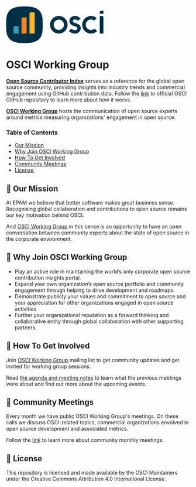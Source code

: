 ![OSCI_Logo](OSCI_Logo.png)

# OSCI Working Group

**[Open Source Contributor Index](https://opensourceindex.io)** serves as a reference for the global open source community, providing insights into industry trends and commercial engagement using GitHub contribution data. Follow the [link](https://github.com/epam/OSCI) to official OSCI GitHub repository to learn more about how it works.

**[OSCI Working Group](https://github.com/anausa4eva/community)** hosts the communication of open source experts around metrics measuring organizations' engagement in open source.

### Table of Contents
- [Our Mission](#our-mission)
- [Why Join OSCI Working Group](#why-join-osci-working-group)
- [How To Get Involved](#how-to-get-involved)
- [Community Meetings](#community-meetings)
- [License](#license)

## 💎 Our Mission
At EPAM we believe that better software makes great business sense. Recognising global collaboration and contributions to open source remains our key motivation behind OSCI. 

And [OSCI Working Group](https://github.com/anausa4eva/community) in this sense is an opportunity to have an open conversation between community experts about the state of open source in the corporate environment.

## 🤔 Why Join OSCI Working Group

- Play an active role in maintaining the world’s only corporate open source contribution insights portal.
- Expand your own organization’s open source portfolio and community engagement through helping to drive development and roadmaps.
- Demonstrate publicly your values and commitment to open source and your appreciation for other organizations engaged in open source activities.
- Further your organizational reputation as a forward thinking and collaborative entity through global collaboration with other supporting partners.

## 🚴 How To Get Involved

Join [OSCI Working Group](https://groups.google.com/g/osci-working-group) mailing list to get community updates and get invited for working group sessions.

Read [the agenda and meeting notes](https://github.com/anausa4eva/community/tree/main/Monthly%20Meetings) to learn what the previous meetings were about and find out more about the upcoming events.

## 🌈 Community Meetings

Every month we have public OSCI Working Group's meetings. On these calls we discuss OSCI-related topics, commercial organizations envolved in open source development and associated metrics. 

Follow the [link](#osci_monthly_meetings) to learn more about community monthly meetings. 

## 💼 License

This repository is licensed and made available by the OSCI Maintainers under the Creative Commons Attribution 4.0 International License.
